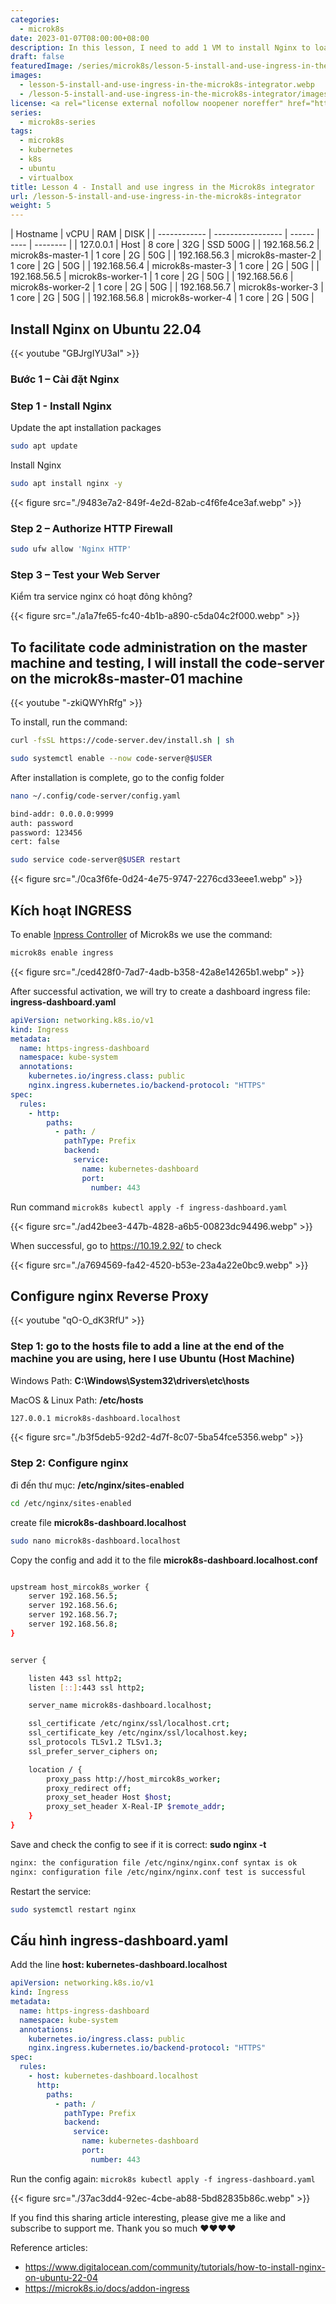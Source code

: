 ```yaml
---
categories:
  - microk8s
date: 2023-01-07T08:00:00+08:00
description: In this lesson, I need to add 1 VM to install Nginx to loadbalancer here I will create 1 more VM ubuntu 22.04
draft: false
featuredImage: /series/microk8s/lesson-5-install-and-use-ingress-in-the-microk8s-integrator.webp
images:
  - lesson-5-install-and-use-ingress-in-the-microk8s-integrator.webp
  - /lesson-5-install-and-use-ingress-in-the-microk8s-integrator/images/index.en.png
license: <a rel="license external nofollow noopener noreffer" href="https://creativecommons.org/licenses/by-nc/4.0/" target="_blank">CC BY-NC 4.0</a>
series:
  - microk8s-series
tags:
  - microk8s
  - kubernetes
  - k8s
  - ubuntu
  - virtualbox
title: Lesson 4 - Install and use ingress in the Microk8s integrator
url: /lesson-5-install-and-use-ingress-in-the-microk8s-integrator
weight: 5
---
```


| Hostname     | vCPU              | RAM    | DISK |
| ------------ | ----------------- | ------ | ---- | -------- |
| 127.0.0.1    | Host              | 8 core | 32G  | SSD 500G |
| 192.168.56.2 | microk8s-master-1 | 1 core | 2G   | 50G      |
| 192.168.56.3 | microk8s-master-2 | 1 core | 2G   | 50G      |
| 192.168.56.4 | microk8s-master-3 | 1 core | 2G   | 50G      |
| 192.168.56.5 | microk8s-worker-1 | 1 core | 2G   | 50G      |
| 192.168.56.6 | microk8s-worker-2 | 1 core | 2G   | 50G      |
| 192.168.56.7 | microk8s-worker-3 | 1 core | 2G   | 50G      |
| 192.168.56.8 | microk8s-worker-4 | 1 core | 2G   | 50G      |

## Install Nginx on Ubuntu 22.04

{{< youtube "GBJrgIYU3aI" >}}

### Bước 1 – Cài đặt Nginx

### Step 1 - Install Nginx

Update the apt installation packages

```bash
sudo apt update
```

Install Nginx

```bash
sudo apt install nginx -y
```

{{< figure src="./9483e7a2-849f-4e2d-82ab-c4f6fe4ce3af.webp" >}}

### Step 2 – Authorize HTTP Firewall

```bash
sudo ufw allow 'Nginx HTTP'
```

### Step 3 – Test your Web Server

Kiểm tra service nginx có hoạt đông không?

{{< figure src="./a1a7fe65-fc40-4b1b-a890-c5da04c2f000.webp" >}}

## To facilitate code administration on the master machine and testing, I will install the code-server on the microk8s-master-01 machine

{{< youtube "-zkiQWYhRfg" >}}

To install, run the command:

```bash
curl -fsSL https://code-server.dev/install.sh | sh

sudo systemctl enable --now code-server@$USER

```

After installation is complete, go to the config folder

```bash
nano ~/.config/code-server/config.yaml

bind-addr: 0.0.0.0:9999
auth: password
password: 123456
cert: false

sudo service code-server@$USER restart

```

{{< figure src="./0ca3f6fe-0d24-4e75-9747-2276cd33eee1.webp" >}}

## Kích hoạt INGRESS

To enable [Inpress Controller](https://github.com/kubernetes/ingress-nginx) of Microk8s we use the command:

```bash
microk8s enable ingress
```

{{< figure src="./ced428f0-7ad7-4adb-b358-42a8e14265b1.webp" >}}

After successful activation, we will try to create a dashboard ingress file: **ingress-dashboard.yaml**

```yaml
apiVersion: networking.k8s.io/v1
kind: Ingress
metadata:
  name: https-ingress-dashboard
  namespace: kube-system
  annotations:
    kubernetes.io/ingress.class: public
    nginx.ingress.kubernetes.io/backend-protocol: "HTTPS"
spec:
  rules:
    - http:
        paths:
          - path: /
            pathType: Prefix
            backend:
              service:
                name: kubernetes-dashboard
                port:
                  number: 443
```

Run command `microk8s kubectl apply -f ingress-dashboard.yaml`

{{< figure src="./ad42bee3-447b-4828-a6b5-00823dc94496.webp" >}}

When successful, go to https://10.19.2.92/ to check

{{< figure src="./a7694569-fa42-4520-b53e-23a4a22e0bc9.webp" >}}

## Configure nginx Reverse Proxy

{{< youtube "qO-O_dK3RfU" >}}

### Step 1: go to the hosts file to add a line at the end of the machine you are using, here I use Ubuntu (Host Machine)

Windows Path: **C:\Windows\System32\drivers\etc\hosts**

MacOS & Linux Path: **/etc/hosts**

```bash
127.0.0.1 microk8s-dashboard.localhost
```

{{< figure src="./b3f5deb5-92d2-4d7f-8c07-5ba54fce5356.webp" >}}

### Step 2: Configure nginx

đi đến thư mục: **/etc/nginx/sites-enabled**

```bash
cd /etc/nginx/sites-enabled
```

create file **microk8s-dashboard.localhost**

```bash
sudo nano microk8s-dashboard.localhost
```

Copy the config and add it to the file **microk8s-dashboard.localhost.conf**

```bash

upstream host_mircok8s_worker {
    server 192.168.56.5;
    server 192.168.56.6;
    server 192.168.56.7;
    server 192.168.56.8;
}


server {

    listen 443 ssl http2;
    listen [::]:443 ssl http2;

    server_name microk8s-dashboard.localhost;

    ssl_certificate /etc/nginx/ssl/localhost.crt;
    ssl_certificate_key /etc/nginx/ssl/localhost.key;
    ssl_protocols TLSv1.2 TLSv1.3;
    ssl_prefer_server_ciphers on;

    location / {
        proxy_pass http://host_mircok8s_worker;
        proxy_redirect off;
        proxy_set_header Host $host;
        proxy_set_header X-Real-IP $remote_addr;
    }
}
```

Save and check the config to see if it is correct: **sudo nginx -t**

```bash
nginx: the configuration file /etc/nginx/nginx.conf syntax is ok
nginx: configuration file /etc/nginx/nginx.conf test is successful
```

Restart the service:

```bash
sudo systemctl restart nginx
```

## Cấu hình ingress-dashboard.yaml

Add the line **host: kubernetes-dashboard.localhost**

```yaml
apiVersion: networking.k8s.io/v1
kind: Ingress
metadata:
  name: https-ingress-dashboard
  namespace: kube-system
  annotations:
    kubernetes.io/ingress.class: public
    nginx.ingress.kubernetes.io/backend-protocol: "HTTPS"
spec:
  rules:
    - host: kubernetes-dashboard.localhost
      http:
        paths:
          - path: /
            pathType: Prefix
            backend:
              service:
                name: kubernetes-dashboard
                port:
                  number: 443
```

Run the config again: `microk8s kubectl apply -f ingress-dashboard.yaml`

{{< figure src="./37ac3dd4-92ec-4cbe-ab88-5bd82835b86c.webp" >}}

If you find this sharing article interesting, please give me a like and subscribe to support me. Thank you so much ♥️♥️♥️♥️

Reference articles:

- https://www.digitalocean.com/community/tutorials/how-to-install-nginx-on-ubuntu-22-04
- https://microk8s.io/docs/addon-ingress
